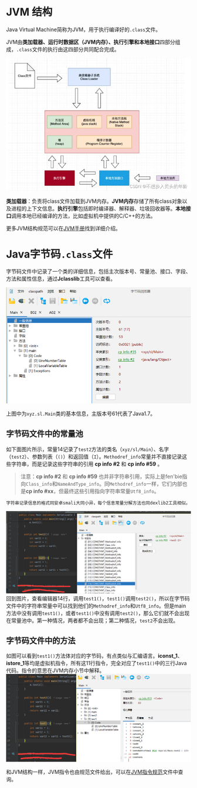 # JVM 结构

Java Virtual Machine简称为JVM，用于执行编译好的`.class`文件。

JVM由**类加载器、运行时数据区（JVM内存）、执行引擎和本地接口**四部分组成，`.class`文件的执行由这四部分共同配合完成。

![Jvm construction](Jvm-construction.png)

**类加载器**：负责将class文件加载到JVM内存。**JVM内存**存储了所有class对象以及进程的上下文信息。**执行引擎**包括即时编译器、解释器、垃圾回收器等。**本地接口**调用本地已经编译的方法，比如虚拟机中提供的C/C++的方法。

更多JVM结构规范可以在[JVM手册](https://docs.oracle.com/javase/specs/index.html)找到详细介绍。

# Java字节码`.class`文件

字节码文件中记录了一个类的详细信息，包括主次版本号、常量池、接口、字段、方法和属性信息，通过**Jclasslib**工具可以查看。

![Jclasslib.png](Jclasslib.png)

上图中为`xyz.sl.Main`类的基本信息，主版本号61代表了Java1.7。

## 字节码文件中的常量池

 如下面图片所示，常量14记录了`test2`方法的类名（`xyz/sl/Main`）、名字（`test2`）、参数列表（`()`）和返回值（`I`）。`Methodref_info`常量并不直接记录这些字符串，而是记录这些字符串的引用 **cp info #2** 和 **cp info #59** 。
 
>注意：**cp info #2** 和 **cp info #59** 也并非字符串引用，实际上是fen'bie指向`Class_info`和`NameAndType_info`。同`Methodref_info`一样，它们内部也是**cp  info \#xx**，但最终这些引用指向字符串常量`Utf8_info`。

```alert type=note
字符串记录信息的格式同安卓smali大同小异，每个信息常量分解方法也同dexlib2工具相似。
```

![constant.png](jclasslib-constant.png)
回到图片，查看编辑器14行，调用`test1()`，`test1()`调用`test2()`，所以在字节码文件中的字符串常量中可以找到他们的`Methodref_info`和`Utf8_info`。但是main方法中没有调用`test1()`，或者`test1()`中没有调用`test2()`，那么它们就不会出现在常量池中。第一种情况，两者都不会出现；第二种情况，`test2`不会出现。

## 字节码文件中的方法

如图可以看到`test1()`方法体对应的字节码，有点类似与汇编语言。**iconst_1**、**istore_1**等均是虚拟机指令，所有这11行指令，完全对应了`test1()`中的三行Java代码。指令的意思在JVM内存小节中解释。
![jclasslib-method.png](jclasslib-method.png)

和JVM结构一样，JVM指令也由规范文件给出，可以在[JVM指令规范](https://docs.oracle.com/javase/specs/jls/se8/html/index.html)文件中查询。